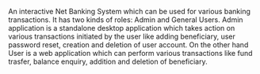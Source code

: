 An interactive Net Banking System which can be used for various banking transactions. It has two kinds of roles: Admin and General Users. Admin application is a standalone desktop application which takes action on various transactions initiated by the user like adding beneficiary, user password reset, creation and deletion of user account. On the other hand User is a web application which can perform various transactions like fund trasfer, balance enquiry, addition and deletion of beneficiary.

